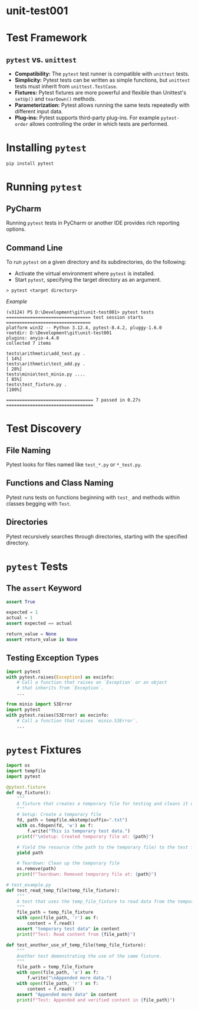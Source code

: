 # unit-test001


# Test Framework

## `pytest` vs. `unittest`

* __Compatibility:__ The `pytest` test runner is compatible with `unittest` tests.
* __Simplicity:__ Pytest tests can be written as simple functions, but `unittest` tests must inherit from `unittest.TestCase`.
* __Fixtures:__ Pytest fixtures are more powerful and flexible than Unittest's `setUp()` and `tearDown()` methods.
* __Parameterization:__ Pytest allows running the same tests repeatedly with different input data.
* __Plug-ins:__ Pytest supports third-party plug-ins. For example `pytest-order` allows controlling the order in which tests are performed.


# Installing `pytest`

```shell
pip install pytest
```

# Running `pytest`

## PyCharm

Running `pytest` tests in PyCharm or another IDE provides rich reporting options.

## Command Line

To run `pytest` on a given directory and its subdirectories, do the following:

* Activate the virtual environment where `pytest` is installed.
* Start `pytest`, specifying the target directory as an argument.

```shell
> pytest <target directory>
```

_Example_

```shell
(v3124) PS D:\Development\git\unit-test001> pytest tests
================================ test session starts ================================
platform win32 -- Python 3.12.4, pytest-8.4.2, pluggy-1.6.0
rootdir: D:\Development\git\unit-test001
plugins: anyio-4.4.0
collected 7 items                                                                    

tests\arithmetic\add_test.py .                                                 [ 14%]
tests\arithmetic\test_add.py .                                                 [ 28%]
tests\minio\test_minio.py ....                                                 [ 85%]
tests\test_fixture.py .                                                        [100%]

================================= 7 passed in 0.27s =================================
```

# Test Discovery

## File Naming

Pytest looks for files named like `test_*.py` or `*_test.py`.

## Functions and Class Naming

Pytest runs tests on functions beginning with `test_` and methods within classes begging with `Test`.

## Directories

Pytest recursively searches through directories, starting with the specified directory.

# `pytest` Tests

## The `assert` Keyword

```python
assert True
```

```python
expected = 1
actual = 1
assert expected == actual
```

```python
return_value = None
assert return_value is None
```

## Testing Exception Types

```python
import pytest
with pytest.raises(Exception) as excinfo:
    # Call a function that raises an `Exception` or an object 
    # that inherits from `Exception`.
    ...
```

```python
from minio import S3Error
import pytest
with pytest.raises(S3Error) as excinfo:
    # Call a function that raises `minio.S3Error`.
    ...
```

# `pytest` Fixtures

```python
import os
import tempfile
import pytest

@pytest.fixture
def my_fixture():
    """
    A fixture that creates a temporary file for testing and cleans it up afterward.
    """
    # Setup: Create a temporary file
    fd, path = tempfile.mkstemp(suffix=".txt")
    with os.fdopen(fd, 'w') as f:
        f.write("This is temporary test data.")
    print(f"\nSetup: Created temporary file at: {path}")

    # Yield the resource (the path to the temporary file) to the test function
    yield path

    # Teardown: Clean up the temporary file
    os.remove(path)
    print(f"Teardown: Removed temporary file at: {path}")
```

```python
# test_example.py
def test_read_temp_file(temp_file_fixture):
    """
    A test that uses the temp_file_fixture to read data from the temporary file.
    """
    file_path = temp_file_fixture
    with open(file_path, 'r') as f:
        content = f.read()
    assert "temporary test data" in content
    print(f"Test: Read content from {file_path}")

def test_another_use_of_temp_file(temp_file_fixture):
    """
    Another test demonstrating the use of the same fixture.
    """
    file_path = temp_file_fixture
    with open(file_path, 'a') as f:
        f.write("\nAppended more data.")
    with open(file_path, 'r') as f:
        content = f.read()
    assert "Appended more data" in content
    print(f"Test: Appended and verified content in {file_path}")
```
